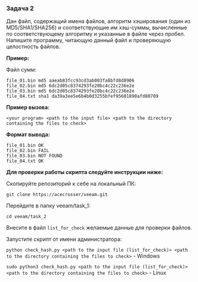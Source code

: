 ### Задача 2
Дан файл, содержащий имена файлов, алгоритм хэширования (один из MD5/SHA1/SHA256) и соответствующие им хэш-суммы, вычисленные по соответствующему алгоритму и указанные в файле через пробел. Напишите программу, читающую данный файл и проверяющую целостность файлов.

**Пример:**

Файл сумм:
```
file_01.bin md5 aaeab83fcc93cd3ab003fa8bfd8d8906
file_02.bin md5 6dc2d05c8374293fe20bc4c22c236e2e
file_03.bin md5 6dc2d05c8374293fe20bc4c22c236e2e
file_04.txt sha1 da39a3ee5e6b4b0d3255bfef95601890afd80709
```

**Пример вызова:**

`<your program> <path to the input file> <path to the directory containing the files to check>`

**Формат вывода:**
```
file_01.bin OK
file_02.bin FAIL
file_03.bin NOT FOUND
file_04.txt OK
```

**Для проверки работы скрипта следуйте инструкции ниже:**

Скопируйте репозиторий к себе на локальный ПК:

`git clone https://acecrosser/veeam.git`

Перейдите в папку veeam/task_1:

`cd veeam/task_2`

Внесите в файл `list_for_check` желаемые данные для проверки файлов.

Запустите скрипт от имени администратора:

`python check_hash.py <path to the input file (list_for_check)> <path to the directory containing the files to check>` - Windows

`sudo python3 check_hash.py <path to the input file (list_for_check)> <path to the directory containing the files to check>` - Linux
